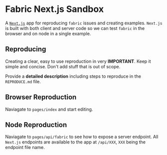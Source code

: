 # Fabric Next.js Sandbox

A [`Next.js`](https://nextjs.org/) app for reproducing `fabric` issues and creating examples.
`Next.js` is built with both client and server code so we can test `fabric` in the browser and on node in a single example.

## Reproducing

Creating a clear, easy to use reproduction in very **IMPORTANT**.
Keep it simple and concise.
Don't add stuff that is out of scope.

Provide a **detailed description** including steps to reproduce in the `REPRODUCE.md` file.

## Browser Reproduction

Naviagate to `pages/index` and start editing.

## Node Reproduction

Naviagate to `pages/api/fabric` to see how to expose a server endpoint.
All `Next.js` endpoints are available to the app at `/api/XXX`, `XXX` being the endpoint file name.
